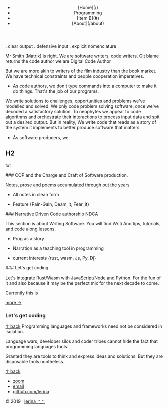 <canvas id="cnv_all" width="1366" height="760"></canvas>
<script src="./js/cnv00.js"></script>
<div class="container">
<header class="main-header clearfix">

<nav class="main-menu">
<ul>
<li class="main-menu__item">[Home](/)</li>
<li class="main-menu__item">Programming</li>
<li class="main-menu__item">[Item B](#)</li>
<li class="main-menu__item">[About](/about)</li>
</ul>
</nav><!-- nav -->
</header><!-- header -->

<span id="top"></span>
<section class="sponsors-wrapper clearfix">
<main class="content-area">

. clear output
. defensive input
. explicit nomenclature

Mr Smith (Matrix) is right. We are software writers, code writers.
Git blame returns the code author
we are Digital Code Author

But we are more akin to writers of the film industry than the book market. 
We have technical constraints and people cooperation imperatives.

- As code authors, we don't type commands into a computer to make it do things. That's the job of our programs.

We write solutions to challenges, opportunities and problems we've modelled and solved. 
We only code problem solving software, once we've decoded a satisfactory solution.
To neophytes we appear to code algorithms and orchestrate their interactions to process input data and spit out a desired output.
But in reality, We write code that reads as a story of the system it implements to better produce software that matters.

- As software producers, we 

## H2

txt

</main>

<section class="sponsors">
<div class="sponsor pink">
### COP and the Charge and Craft of Software production.

Notes, prose and poems accumulated through out the years

- All notes in clean form

- Feature {Pain-Gain, Deam_it, Fear_it}

</div>
<div class="sponsor purple">
### Narrative Driven Code authorship NDCA

This section is about Writing Software. 
You will find Writi
And tips, tutorials, and code along lessons.

- Prog as a story

- Narration as a teaching tool in programming

- current interests {rust, wasm, Js, Py, Dj} 

</div>
<div class="sponsor blue" id="letscode_">
### Let's get coding

Let's integrate Rust/Wasm with JavaScript/Node and Python. For the fun of it
and also because it may be the perfect mix for the next decade to come.

Currently this is 

<a href="#letscode">more →</a>
</div>

</section><!-- sponsors -->
</section><!-- sponsors-wrapper -->

### Let's get coding

<a id="letscode" href="#letscode_">↑ back</a>
Programming languages and frameworks need not be considered in isolation.

Language wars, developer silos and coder tribes cannot hide the fact that programming languages tools.

Granted they are tools to think and express ideas and solutions. But they are disposable tools nontheless.

<a href="#top">↑ back</a>

</div><!-- container -->

<footer class="footer">


-   [zoom]()
-   [email](mailto:learningrustrpg@gmail.com)
-   [github.com/lerina](https://github.com/lerina)


<div id="copy"><em>&#xa9;</em> 2019  &nbsp; <a href="http://razafy.com" target="_blank"> <span class="le">le</span><span class="ri">ri</span><span class="na">na</span>  ^_^ </a></div>

</footer><!-- footer -->

